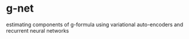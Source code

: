 # g-net
estimating components of g-formula using variational auto-encoders and recurrent neural networks
